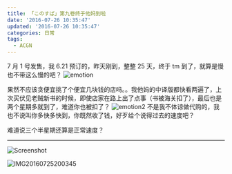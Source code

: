 ```yaml
---
title: 「このすば」第九卷终于他妈到啦
date: '2016-07-26 10:35:47'
updated: '2016-07-26 10:35:47'
categories: 日常
tags:
  - ACGN
---
```


7 月 1 号发售，我 6.21 预订的，昨天刚到，整整 25 天，终于 tm 到了，就算是慢也不带这么慢的吧？ ![emotion](https://ooo.0o0.ooo/2016/07/25/5796c852bea6f.jpg)

果然不应该贪便宜挑了个便宜几块钱的店吗。。我他妈的中译版都快看两遍了，上次买伏见老贼新书的时候，即使店家在路上出了点事（书被海关扣了），最后也是两个星期多就到了，难道你也被扣了？ ![emotion2](https://ooo.0o0.ooo/2016/07/25/5796c9a859b81.jpg) 不是我不体谅做代购的，我也不说叫你多快多快到，你既然收了钱，好歹给个说得过去的速度吧？

难道说三个半星期还算是正常速度？

---------------------

![Screenshot](https://ooo.0o0.ooo/2016/07/25/5796c924125bd.png)

<!--more-->

![IMG20160725200345](https://ooo.0o0.ooo/2016/07/25/5796c7bfbe49c.jpg)
